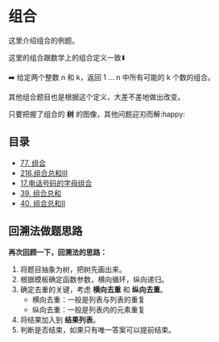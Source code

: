 # 组合

这里介绍组合的例题。

这里的组合跟数学上的组合定义一致:arrow_down:

:arrow_right: 给定两个整数 n 和 k，返回 1 ... n 中所有可能的 k 个数的组合。



其他组合题目也是根据这个定义，大差不差地做出改变。

只要把握了组合的 **树** 的图像，其他问题迎刃而解:happy:





## 目录

- [77. 组合](./77.md)
- [216.组合总和III](./216.md)
- [17.电话号码的字母组合](./17.md)
- [39. 组合总和](./39.md)
- [40. 组合总和II](./40.md)











## 回溯法做题思路

**再次回顾一下，回溯法的思路：**

1. 将题目抽象为树，把树先画出来。
2. 根据模板确定函数参数，横向循环，纵向递归。
3. 确定去重的关键，考虑 **横向去重** 和 **纵向去重**。
   - 横向去重：一般是列表与列表的重复
   - 纵向去重：一般是列表内的元素重复
4. 将结果加入到 **结果列表**。
5. 判断是否结束，如果只有唯一答案可以提前结束。





